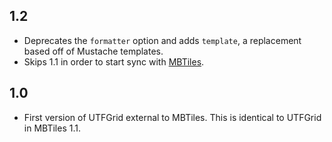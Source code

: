 ## 1.2

* Deprecates the `formatter` option and adds `template`, a replacement
  based off of Mustache templates.
* Skips 1.1 in order to start sync with [MBTiles](https://github.com/mapbox/mbtiles-spec).

## 1.0

* First version of UTFGrid external to MBTiles. This is identical
  to UTFGrid in MBTiles 1.1.
